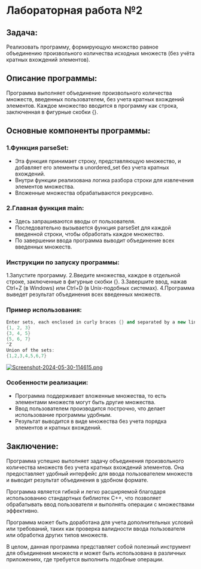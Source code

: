 # Лабораторная работа №2
## Задача:
Реализовать программу, формирующую множство равное объединению произвольного
количества исходных множеств (без учёта кратных вхождений элементов).

## Описание программы:
Программа выполняет объединение произвольного количества множеств, введенных пользователем, без учета кратных вхождений элементов. Каждое множество вводится в программу как строка, заключенная в фигурные скобки {}.

## Основные компоненты программы:

### 1.Функция parseSet:

* Эта функция принимает строку, представляющую множество, и добавляет его элементы в unordered_set без учета кратных вхождений.
* Внутри функции реализована логика разбора строки для извлечения элементов множества.
* Вложенные множества обрабатываются рекурсивно.

### 2.Главная функция main:

* Здесь запрашиваются вводы от пользователя.
* Последовательно вызывается функция parseSet для каждой введенной строки, чтобы обработать каждое множество.
* По завершении ввода программа выводит объединение всех введенных множеств.

### Инструкции по запуску программы:
1.Запустите программу.
2.Введите множества, каждое в отдельной строке, заключенные в фигурные скобки {}.
3.Завершите ввод, нажав Ctrl+Z (в Windows) или Ctrl+D (в Unix-подобных системах).
4.Программа выведет результат объединения всех введенных множеств.

### Пример использования:
```c++
Enter sets, each enclosed in curly braces {} and separated by a new line (press Ctrl+Z or Ctrl+D to end input):
{1, 2, 3}
{3, 4, 5}
{5, 6, 7}
^Z
Union of the sets:
{1,2,3,4,5,6,7}
```

[![Screenshot-2024-05-30-114615.png](https://i.postimg.cc/hvnvjxgM/Screenshot-2024-05-30-114615.png)](https://postimg.cc/DJCnpSSb)

### Особенности реализации:
* Программа поддерживает вложенные множества, то есть элементами множеств могут быть другие множества.
* Ввод пользователем производится построчно, что делает использование программы удобным.
* Результат выводится в виде множества без учета порядка элементов и кратных вхождений.
## Заключение:
Программа успешно выполняет задачу объединения произвольного количества множеств без учета кратных вхождений элементов. Она предоставляет удобный интерфейс для ввода пользователем множеств и выводит результат объединения в удобном формате.

Программа является гибкой и легко расширяемой благодаря использованию стандартных библиотек C++, что позволяет обрабатывать ввод пользователя и выполнять операции с множествами эффективно.

Программа может быть доработана для учета дополнительных условий или требований, таких как проверка валидности ввода пользователя или обработка других типов множеств.

В целом, данная программа представляет собой полезный инструмент для объединения множеств и может быть использована в различных приложениях, где требуется выполнить подобные операции.

